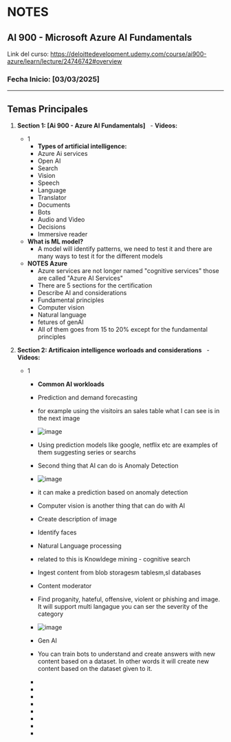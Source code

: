 # NOTES



## AI 900 - Microsoft Azure AI Fundamentals
Link del curso: https://deloittedevelopment.udemy.com/course/ai900-azure/learn/lecture/24746742#overview
### Fecha Inicio: [03/03/2025]

---

## Temas Principales



1. **Section 1: [Ai 900 - Azure AI Fundamentals]**
   - **Videos:**
    -  1
     	-  **Types of artificial intelligence:**
        - Azure Ai services
        - Open AI
        - Search
        - Vision
        - Speech
        - Language
        - Translator
        - Documents
        - Bots
        - Audio and Video
        - Decisions
        - Immersive reader
      - **What is ML model?**
        - A model will identify patterns, we need to test it and there are many ways to test it for the different models
      - **NOTES Azure**
        - Azure services are not longer named "cognitive services" those are called "Azure AI Services"
        - There are 5 sections for the certification
         - Describe AI and considerations
         - Fundamental principles
         - Computer vision
         - Natural language
         - fetures of genAI
        - All of them goes from 15 to 20% except for the fundamental principles  

3. **Section 2: Artificaion intelligence worloads and considerations**
   - **Videos:**
    -  1
     	-  **Common AI workloads**
        - Prediction and demand forecasting 
         - for example using the visitoirs an sales table what I can see is in the next image
         - ![image](https://github.com/user-attachments/assets/c1fcc1c4-c457-4d4c-8aa1-7e335457e5ab)
        - Using prediction models like google, netflix etc are examples of them suggesting series or searchs
         - Second thing that AI can do is Anomaly Detection
          - ![image](https://github.com/user-attachments/assets/e9022a5e-777d-4771-92be-8eab89742013)
          - it can make a prediction based on anomaly detection
         - Computer vision is another thing that can do with AI
          - Create description of image
          - Identify faces
         - Natural Language processing
          - related to this is Knowldege mining - cognitive search
          - Ingest content from blob storagesm tablesm,sl databases
         - Content moderator
          - Find proganity, hateful, offensive, violent or phishing and image. It will support multi langague you can ser the severity of the category
          - ![image](https://github.com/user-attachments/assets/efb1bc5b-ff38-40ec-ac47-d6cb9b04be22)
         - Gen AI
          - You can train bots to understand and create answers with new content based on a dataset. In other words it will create new content based on the dataset given to it.
            
        - 
        - 
        - 
        - 
        - 
        - 
        - 
        - 




